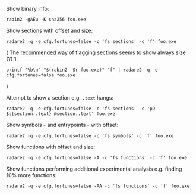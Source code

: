 Show binary info:
```
rabin2 -gAEu -K sha256 foo.exe
```

Show sections with offset and size:
```
radare2 -q -e cfg.fortunes=false -c 'fs sections' -c 'f' foo.exe
```

(
The [recommended way](https://book.rada.re/tools/rabin2/program_sections.html)
of flagging sections seems to show always size (?) 1:
```
printf "%b\n" "$(rabin2 -Sr foo.exe)" "f" | radare2 -q -e cfg.fortunes=false foo.exe
```
)

Attempt to show a section e.g. `.text` hangs:
```
radare2 -q -e cfg.fortunes=false -c 'fs sections' -c 'pD $s{section..text} @section..text' foo.exe
```

Show symbols - and entrypoints - with offset:
```
radare2 -q -e cfg.fortunes=false -c 'fs symbols' -c 'f' foo.exe
```

Show functions with offset and size:
```
radare2 -q -e cfg.fortunes=false -A -c 'fs functions' -c 'f' foo.exe
```

Show functions performing additional experimental analysis
e.g. finding 10% more functions:
```
radare2 -q -e cfg.fortunes=false -AA -c 'fs functions' -c 'f' foo.exe
```
